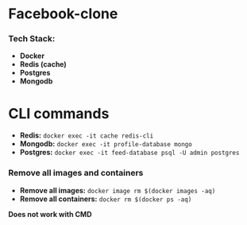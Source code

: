 # Facebook-clone

### Tech Stack:
- **Docker**
- **Redis (cache)**
- **Postgres**
- **Mongodb**


# CLI commands
- **Redis:** ```docker exec -it cache redis-cli```
- **Mongodb:** ```docker exec -it profile-database mongo```
- **Postgres:** ```docker exec -it feed-database psql -U admin postgres```

### Remove all images and containers
- **Remove all images:** ```docker image rm $(docker images -aq)```
- **Remove all containers:** ```docker rm $(docker ps -aq)```

**Does not work with CMD**